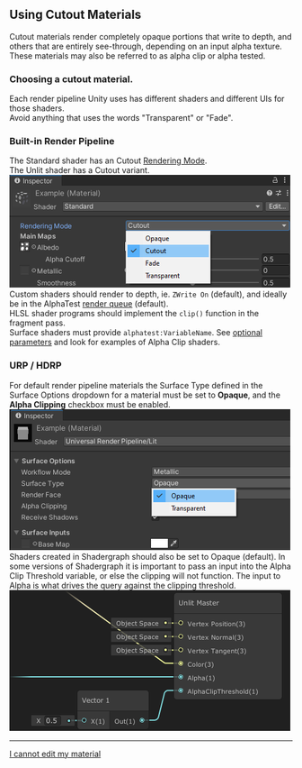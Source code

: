 ## Using Cutout Materials

Cutout materials render completely opaque portions that write to depth, and others that are entirely see-through, depending on an input alpha texture.  
These materials may also be referred to as alpha clip or alpha tested.

### Choosing a cutout material.  
Each render pipeline Unity uses has different shaders and different UIs for those shaders.  
Avoid anything that uses the words "Transparent" or "Fade".

### Built-in Render Pipeline
The Standard shader has an Cutout [Rendering Mode](https://docs.unity3d.com/Manual/StandardShaderMaterialParameterRenderingMode.html).  
The Unlit shader has a Cutout variant.  
![Built-In Cutout Material](built-in-cutout-mat.png)  
Custom shaders should render to depth, ie. `ZWrite On` (default), and ideally be in the AlphaTest [render queue](https://docs.unity3d.com/Manual/SL-SubShaderTags.html) (default).  
HLSL shader programs should implement the `clip()` function in the fragment pass.  
Surface shaders must provide `alphatest:VariableName`. See [optional parameters](https://docs.unity3d.com/Manual/SL-SurfaceShaders.html) and look for examples of Alpha Clip shaders.

### URP / HDRP
For default render pipeline materials the Surface Type defined in the Surface Options dropdown for a material must be set to **Opaque**, and the **Alpha Clipping** checkbox must be enabled.  
![URP Opaque Material](urp-opaque-mat.png)  
Shaders created in Shadergraph should also be set to Opaque (default). In some versions of Shadergraph it is important to pass an input into the Alpha Clip Threshold variable, or else the clipping will not function. The input to Alpha is what drives the query against the clipping threshold.  
![Shadergraph Alpha Clip](shadergraph-alpha-clip.png)

--- 

[I cannot edit my material](../Readonly%20Materials.md)